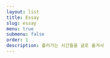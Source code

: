 ```yaml
---
layout: list
title: Essay
slug: essay
menu: true
submenu: false
order: 1
description: 흘러가는 시간들을 글로 옮겨서
---
```

